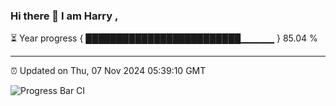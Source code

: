### Hi there 👋 I am Harry , 

⏳ Year progress { █████████████████████████▁▁▁▁▁ } 85.04 %

---

⏰ Updated on Thu, 07 Nov 2024 05:39:10 GMT

![Progress Bar CI](https://github.com/duykhang68/duykhang68/workflows/Progress%20Bar%20CI/badge.svg)
